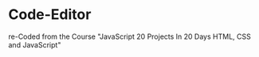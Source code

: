 # Code-Editor
re-Coded from the Course "JavaScript 20 Projects In 20 Days HTML, CSS and JavaScript"
